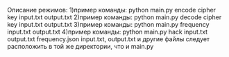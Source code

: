 Описание режимов:
1)пример команды: python main.py encode cipher<caesar or vigenere> key input.txt output.txt
2)пример команды: python main.py decode cipher<caesar or vigenere> key input.txt output.txt
3)пример команды: python main.py frequency input.txt output.txt
4)пример команды: python main.py hack input.txt output.txt frequency.json
input.txt, output.txt и другие файлы следует расположить в той же директории, что и main.py
